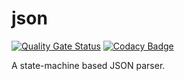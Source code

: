 # json

[![Quality Gate Status](https://sonarcloud.io/api/project_badges/measure?project=paulhuggett_peejay&metric=alert_status)](https://sonarcloud.io/summary/new_code?id=paulhuggett_peejay)
[![Codacy Badge](https://app.codacy.com/project/badge/Grade/a37157bbd85c440daadd8039cda137b2)](https://www.codacy.com/gh/paulhuggett/peejay/dashboard?utm_source=github.com&amp;utm_medium=referral&amp;utm_content=paulhuggett/peejay&amp;utm_campaign=Badge_Grade)

A state-machine based JSON parser.
